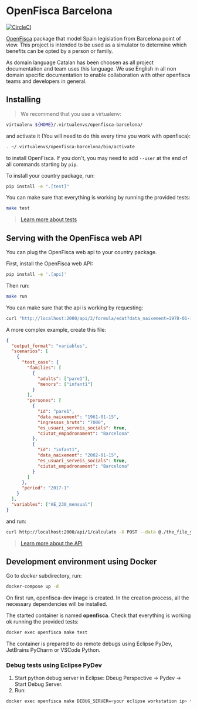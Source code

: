 # OpenFisca Barcelona

[![CircleCI](https://circleci.com/gh/lesmevesajudes/openfisca-barcelona.svg?style=svg)](https://circleci.com/gh/jvalduvieco/openfisca-barcelona)

[OpenFisca](https://www.openfisca.fr/) package that model Spain legislation from Barcelona point of view. This project 
is intended to be used as a simulator to determine which benefits can be opted by a person or family.

As domain language Catalan has been choosen as all project documentation and team uses this language. We use English in
all non domain specific documentation to enable collaboration with other openfisca teams and developers in general.

## Installing

> We recommend that you use a virtualenv:
```sh
virtualenv ${HOME}/.virtualenvs/openfisca-barcelona/
```
and activate it (You will need to do this every time you work with openfisca):
```sh
. ~/.virtualenvs/openfisca-barcelona/bin/activate
```
to install OpenFisca. If you don't, you may need to add `--user` at the end of all commands starting by `pip`.

To install your country package, run:

```sh
pip install -e ".[test]"
```

You can make sure that everything is working by running the provided tests:

```sh
make test
```

> [Learn more about tests](https://doc.openfisca.fr/coding-the-legislation/writing_yaml_tests.html)


## Serving with the OpenFisca web API

You can plug the OpenFisca web api to your country package.

First, install the OpenFisca web API:
```sh
pip install -e '.[api]'
```

Then run:
```sh
make run
```

You can make sure that the api is working by requesting:

```sh
curl "http://localhost:2000/api/2/formula/edat?data_naixement=1978-01-15"
```

A more complex example, create this file:
```json
{
  "output_format": "variables",
  "scenarios": [
    {
      "test_case": {
        "families": [
          {
            "adults": ["pare1"],
			"menors": ["infant1"]
          }
        ],
        "persones": [
          {
            "id": "pare1",
            "data_naixement": "1961-01-15",
            "ingressos_bruts": "7000",
            "es_usuari_serveis_socials": true,
            "ciutat_empadronament": "Barcelona"
          },
          {
            "id": "infant1",
            "data_naixement": "2002-01-15",
            "es_usuari_serveis_socials": true,
            "ciutat_empadronament": "Barcelona"
          }
        ]
      },
      "period": "2017-1"
    }
  ],
  "variables": ["AE_230_mensual"]
}
```
and run:
```sh
curl http://localhost:2000/api/1/calculate -X POST --data @./the_file_you_created.json --header 'Content-type: application/json'
```
> [Learn more about the API](https://doc.openfisca.fr/openfisca-web-api/index.html)

## Development environment using Docker

Go to _docker_ subdirectory, run: 

```sh
docker-compose up -d
```

On first run, openfisca-dev image is created. In the creation process, all the necessary dependencies will be installed.

The started container is named __openfisca__. Check that everything is working ok running the provided tests:

```sh
docker exec openfisca make test
```

The container is prepared to do remote debugs using Eclipse PyDev, JetBrains PyCharm or VSCode Python.

### Debug tests using Eclipse PyDev

1. Start python debug server in Eclipse: Dbeug Perspective -> Pydev -> Start Debug Server.
2. Run:
```sh
docker exec openfisca make DEBUG_SERVER=<your eclipse workstation ip> test_remote_debug
```

